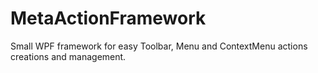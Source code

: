# MetaActionFramework
Small WPF framework for easy Toolbar, Menu and ContextMenu actions creations and management.
